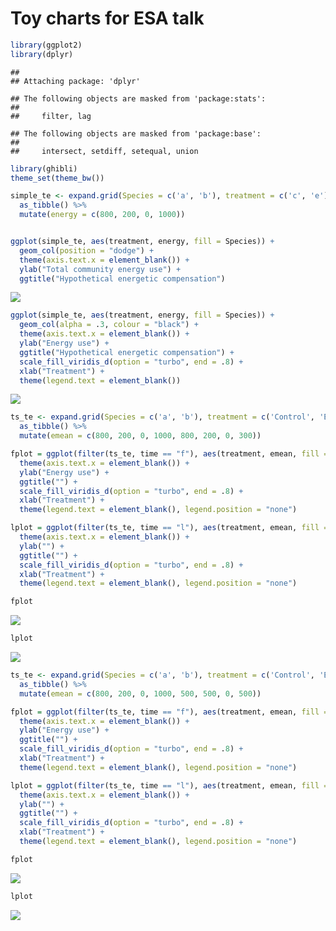Toy charts for ESA talk
================

``` r
library(ggplot2)
library(dplyr)
```

    ## 
    ## Attaching package: 'dplyr'

    ## The following objects are masked from 'package:stats':
    ## 
    ##     filter, lag

    ## The following objects are masked from 'package:base':
    ## 
    ##     intersect, setdiff, setequal, union

``` r
library(ghibli)
theme_set(theme_bw())
```

``` r
simple_te <- expand.grid(Species = c('a', 'b'), treatment = c('c', 'e')) %>%
  as_tibble() %>%
  mutate(energy = c(800, 200, 0, 1000))


ggplot(simple_te, aes(treatment, energy, fill = Species)) +
  geom_col(position = "dodge") +
  theme(axis.text.x = element_blank()) +
  ylab("Total community energy use") +
  ggtitle("Hypothetical energetic compensation")
```

![](figs_files/figure-gfm/unnamed-chunk-2-1.png)<!-- -->

``` r
ggplot(simple_te, aes(treatment, energy, fill = Species)) +
  geom_col(alpha = .3, colour = "black") +
  theme(axis.text.x = element_blank()) +
  ylab("Energy use") +
  ggtitle("Hypothetical energetic compensation") +
  scale_fill_viridis_d(option = "turbo", end = .8) +
  xlab("Treatment") +
  theme(legend.text = element_blank())
```

![](figs_files/figure-gfm/unnamed-chunk-2-2.png)<!-- -->

``` r
ts_te <- expand.grid(Species = c('a', 'b'), treatment = c('Control', 'Exclosure'), time = c("f", "l")) %>%
  as_tibble() %>%
  mutate(emean = c(800, 200, 0, 1000, 800, 200, 0, 300))  

fplot = ggplot(filter(ts_te, time == "f"), aes(treatment, emean, fill = Species)) +  geom_col(alpha = .3, colour = "black") +
  theme(axis.text.x = element_blank()) +
  ylab("Energy use") +
  ggtitle("") +
  scale_fill_viridis_d(option = "turbo", end = .8) +
  xlab("Treatment") +
  theme(legend.text = element_blank(), legend.position = "none")

lplot = ggplot(filter(ts_te, time == "l"), aes(treatment, emean, fill = Species)) +  geom_col(alpha = .3, colour = "black") +
  theme(axis.text.x = element_blank()) +
  ylab("") +
  ggtitle("") +
  scale_fill_viridis_d(option = "turbo", end = .8) +
  xlab("Treatment") +
  theme(legend.text = element_blank(), legend.position = "none")

fplot
```

![](figs_files/figure-gfm/unnamed-chunk-3-1.png)<!-- -->

``` r
lplot
```

![](figs_files/figure-gfm/unnamed-chunk-3-2.png)<!-- -->

``` r
ts_te <- expand.grid(Species = c('a', 'b'), treatment = c('Control', 'Exclosure'), time = c("f", "l")) %>%
  as_tibble() %>%
  mutate(emean = c(800, 200, 0, 1000, 500, 500, 0, 500))  

fplot = ggplot(filter(ts_te, time == "f"), aes(treatment, emean, fill = Species)) +  geom_col(alpha = .3, colour = "black") +
  theme(axis.text.x = element_blank()) +
  ylab("Energy use") +
  ggtitle("") +
  scale_fill_viridis_d(option = "turbo", end = .8) +
  xlab("Treatment") +
  theme(legend.text = element_blank(), legend.position = "none")

lplot = ggplot(filter(ts_te, time == "l"), aes(treatment, emean, fill = Species)) +  geom_col(alpha = .3, colour = "black") +
  theme(axis.text.x = element_blank()) +
  ylab("") +
  ggtitle("") +
  scale_fill_viridis_d(option = "turbo", end = .8) +
  xlab("Treatment") +
  theme(legend.text = element_blank(), legend.position = "none")

fplot
```

![](figs_files/figure-gfm/unnamed-chunk-4-1.png)<!-- -->

``` r
lplot
```

![](figs_files/figure-gfm/unnamed-chunk-4-2.png)<!-- -->
